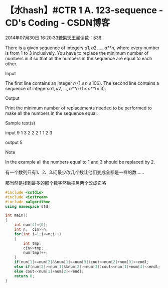 # 【水hash】#CTR 1 A. 123-sequence - CD's Coding - CSDN博客





2014年07月30日 16:20:33[糖果天王](https://me.csdn.net/okcd00)阅读数：538

















There is a given sequence of integers *a*1, *a*2, ..., *a**n*,
 where every number is from 1 to 3 inclusively. You have to replace the minimum number of numbers in it so that all the numbers in the sequence are equal to each other.




Input


The first line contains an integer *n* (1 ≤ *n* ≤ 106).
 The second line contains a sequence of integers*a*1, *a*2, ..., *a**n* (1 ≤ *a**i* ≤ 3).




Output


Print the minimum number of replacements needed to be performed to make all the numbers in the sequence equal.




Sample test(s)




input
9
1 3 2 2 2 1 1 2 3




output
5






Note


In the example all the numbers equal to 1 and 3 should be replaced by 2.










有一个数列只有1、2、3.问最少改几个数让他们变成全都是一样的数……



那当然是找到最多的那个数字然后把另两个改成它咯






```cpp
#include <cstdio>
#include <iostream>
#include <algorithm>
using namespace std;

int main()
{
	int num[4]={0};
	int n;	cin>>n;
	for(int i=1;i<=n;i++)	
	{
		int tmp;
		cin>>tmp;
		num[tmp]++;
	}
	if(num[1]>=num[2]&&num[1]>=num[3])cout<<num[2]+num[3]<<endl;
	else if(num[2]>=num[1]&&num[2]>=num[3])cout<<num[1]+num[3]<<endl;
	else cout<<num[1]+num[2]<<endl;
	return 0;
}
```












